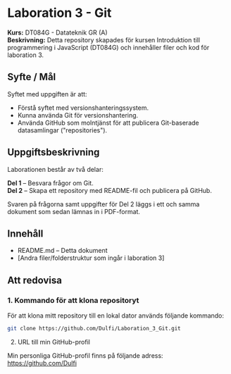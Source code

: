 # Laboration 3 - Git
**Kurs:** DT084G - Datateknik GR (A)  
**Beskrivning:** Detta repository skapades för kursen Introduktion till programmering i JavaScript (DT084G) och innehåller filer och kod för laboration 3.

## Syfte / Mål
Syftet med uppgiften är att:  
- Förstå syftet med versionshanteringssystem.  
- Kunna använda Git för versionshantering.  
- Använda GitHub som molntjänst för att publicera Git-baserade datasamlingar ("repositories").  

## Uppgiftsbeskrivning
Laborationen består av två delar:  

**Del 1** – Besvara frågor om Git.  
**Del 2** – Skapa ett repository med README-fil och publicera på GitHub.  

Svaren på frågorna samt uppgifter för Del 2 läggs i ett och samma dokument som sedan lämnas in i PDF-format.

## Innehåll
- README.md – Detta dokument  
- [Andra filer/folderstruktur som ingår i laboration 3]  

## Att redovisa

### 1. Kommando för att klona repositoryt
För att klona mitt repository till en lokal dator används följande kommando:
```bash
git clone https://github.com/Dulfi/Laboration_3_Git.git
```

2. URL till min GitHub-profil

Min personliga GitHub-profil finns på följande adress: https://github.com/Dulfi
